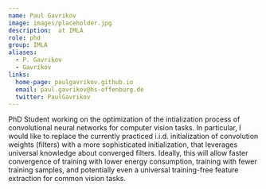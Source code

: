 ```yaml
---
name: Paul Gavrikov
image: images/placeholder.jpg
description:  at IMLA
role: phd
group: IMLA
aliases:
  - P. Gavrikov
  - Gavrikov
links:
  home-page: paulgavrikov.github.io
  email: paul.gavrikov@hs-offenburg.de
  twitter: PaulGavrikov
---
```


PhD Student working on the optimization of the intialization process of convolutional neural networks for computer vision tasks. In particular, I would like to replace the currently practiced i.i.d. initialization of convolution weights (filters) with a more sophisticated initialization, that leverages universal knowledge about converged filters. Ideally, this will allow faster convergence of training with lower energy consumption, training with fewer training samples, and potentially even a universal training-free feature extraction for common vision tasks.
